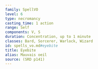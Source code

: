 ```yaml
---
family: SpellVO
level: 6
type: necromancy
casting_time: 1 action
range: Self
components: V, S
duration: Concentration, up to 1 minute
classes: Bard, Sorcerer, Warlock, Wizard
id: spells_vo.md#eyebite
title: Eyebite
alias: Mauvais oeil
source: (SRD p141)
---
```


